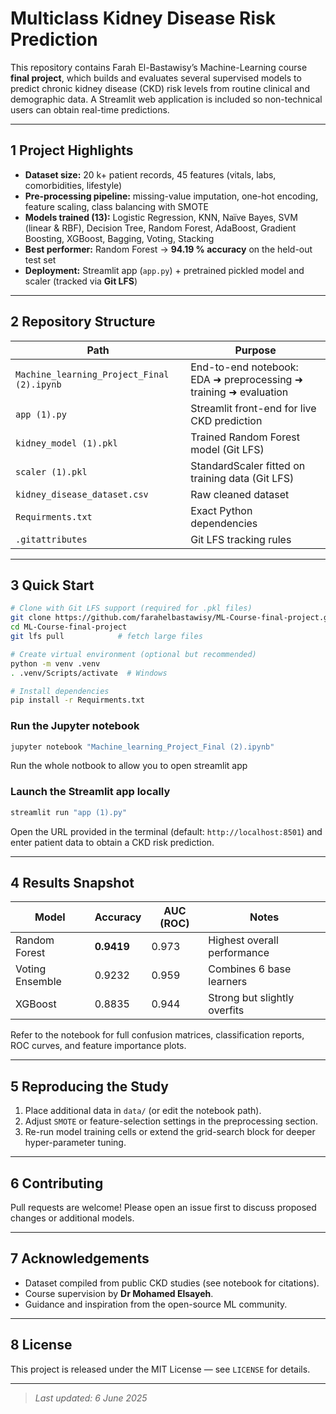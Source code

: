 # Multiclass Kidney Disease Risk Prediction

This repository contains Farah El-Bastawisy’s Machine-Learning course **final project**, which builds and evaluates several supervised models to predict chronic kidney disease (CKD) risk levels from routine clinical and demographic data. A Streamlit web application is included so non-technical users can obtain real-time predictions.

---
## 1  Project Highlights
- **Dataset size:** 20 k+ patient records, 45 features (vitals, labs, comorbidities, lifestyle)
- **Pre-processing pipeline:** missing-value imputation, one-hot encoding, feature scaling, class balancing with SMOTE
- **Models trained (13):** Logistic Regression, KNN, Naïve Bayes, SVM (linear & RBF), Decision Tree, Random Forest, AdaBoost, Gradient Boosting, XGBoost, Bagging, Voting, Stacking
- **Best performer:** Random Forest → **94.19 % accuracy** on the held-out test set
- **Deployment:** Streamlit app (`app.py`) + pretrained pickled model and scaler (tracked via **Git LFS**)

---
## 2  Repository Structure
| Path | Purpose |
|------|---------|
| `Machine_learning_Project_Final (2).ipynb` | End-to-end notebook: EDA ➜ preprocessing ➜ training ➜ evaluation |
| `app (1).py` | Streamlit front-end for live CKD prediction |
| `kidney_model (1).pkl` | Trained Random Forest model (Git LFS) |
| `scaler (1).pkl` | StandardScaler fitted on training data (Git LFS) |
| `kidney_disease_dataset.csv` | Raw cleaned dataset |
| `Requirments.txt` | Exact Python dependencies |
| `.gitattributes` | Git LFS tracking rules |

---
## 3  Quick Start
```bash
# Clone with Git LFS support (required for .pkl files)
git clone https://github.com/farahelbastawisy/ML-Course-final-project.git
cd ML-Course-final-project
git lfs pull            # fetch large files

# Create virtual environment (optional but recommended)
python -m venv .venv
. .venv/Scripts/activate  # Windows

# Install dependencies
pip install -r Requirments.txt
```

### Run the Jupyter notebook
```bash
jupyter notebook "Machine_learning_Project_Final (2).ipynb"
```
Run the whole notbook to allow you to open streamlit app

### Launch the Streamlit app locally
```bash
streamlit run "app (1).py"
```
Open the URL provided in the terminal (default: `http://localhost:8501`) and enter patient data to obtain a CKD risk prediction.

---
## 4  Results Snapshot
| Model | Accuracy | AUC (ROC) | Notes |
|-------|----------|-----------|-------|
| Random Forest | **0.9419** | 0.973 | Highest overall performance |
| Voting Ensemble | 0.9232 | 0.959 | Combines 6 base learners |
| XGBoost | 0.8835 | 0.944 | Strong but slightly overfits |

Refer to the notebook for full confusion matrices, classification reports, ROC curves, and feature importance plots.

---
## 5  Reproducing the Study
1. Place additional data in `data/` (or edit the notebook path).
2. Adjust `SMOTE` or feature-selection settings in the preprocessing section.
3. Re-run model training cells or extend the grid-search block for deeper hyper-parameter tuning.

---
## 6  Contributing
Pull requests are welcome! Please open an issue first to discuss proposed changes or additional models.

---
## 7  Acknowledgements
- Dataset compiled from public CKD studies (see notebook for citations).
- Course supervision by **Dr Mohamed Elsayeh**.
- Guidance and inspiration from the open-source ML community.

---
## 8  License
This project is released under the MIT License — see `LICENSE` for details.

---
> *Last updated: 6 June 2025*
